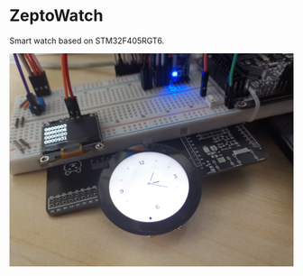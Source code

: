 # ZeptoWatch
Smart watch based on STM32F405RGT6.

<div align="center"><img src="Documents/snapshots/IMG_20221016_074248.jpg" width="600"></div>
